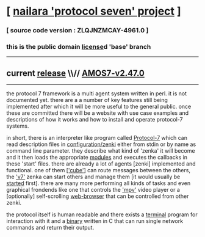 
# [ [nailara 'protocol seven' project](http://nailara.network/) ]

### [ source code version : ZLQJNZMCAY-4961.0 ]

### this is the public domain [license](read-me/license)d 'base' branch
---
## current [release](https://github.com/nailara-technologies/protocol-7/releases) \\\\// [AMOS7-v2.47.0](https://github.com/nailara-technologies/protocol-7/releases/tag/AMOS7-v2.47.0)
---

the protocol 7 framework is a multi agent system written in perl. it is not
documented yet. there are a a number of key features still being implemented
after which it will be more useful to the general public. once these are
committed there will be a website with use case examples and descriptions
of how it works and how to install and operate protocol-7 systems.


in short, there is an interpreter like program called
[Protocol-7](bin/Protocol-7) which can read description files in
[configuration/zenki](configuration/zenki) either from stdin or by name
as command line parameter. they describe what kind of 'zenka' it will become
and it then loads the appropriate [modules](modules) and executes the
callbacks in these 'start' files. there are already a lot of agents [zenki]
implemented and functional. one of them
[['cube']](configuration/zenki/cube/start) can route messages between the
others, the ['v7'](configuration/zenki/v7/start) zenka can start others
and manage them [it would usually be
[started](data/lib-path/systemd/system/Protocol-7.service) first].
there are many more performing all kinds of tasks and even graphical frondends
like one that controls the ['mpv'](configuration/zenki/mpv/start) video player
or a [optionally] self-scrolling
[web-browser](configuration/zenki/web-browser/start) that can be controlled
from other zenki.

the protocol itself is human readable and there exists a
[terminal](bin/nshell) program for interaction with it and a
[binary](bin/c_src/p7c.c) written in C that can run single network commands
and return their output.



<!--

#,,,,,,..,,,,,..,,.,,,..,,..,,,,.,..,,,,.,,,,,..,,...,...,,..,.,,,..,,.,.,,,.,
#4K4RN7WDBRHJOMKMMSZM7VGQUTWP3FYA5FDMGHXHTSIHUG555267U4P2EA7OIR5VNJ23AUSE2AQHK
#\\\|66LBGW4W76Y74XYNVB4YNDPDBSN4QAQUMOISA656LCGEV64I23G \ / AMOS7 \ YOURUM ::
#\[7]OY4C7NJUO7Z2XPQROZVHMLEHUKBUQQAZU3KB27VMIQNJSTVKFWDQ 7  DATA SIGNATURE ::
#:::::::::::::::::::::::::::::::::::::::::::::::::::::::::::::::::::::::::::::
